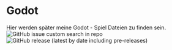 # Godot

Hier werden später meine Godot - Spiel Dateien zu finden sein.
<img alt="GitHub issue custom search in repo" src="https://img.shields.io/github/issues-search/gamemap/godot?query=a">
![GitHub release (latest by date including pre-releases)](https://img.shields.io/github/downloads-pre/gamemap/godot.export/voip/total)
